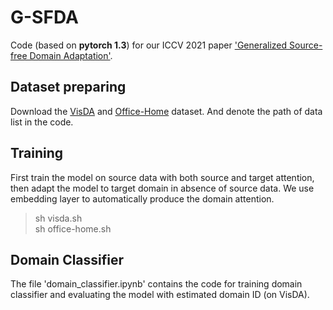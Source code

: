 # G-SFDA
Code (based on **pytorch 1.3**) for our ICCV 2021 paper ['Generalized Source-free Domain Adaptation'](https://sites.google.com/view/g-sfda/g-sfda).

## Dataset preparing
Download the [VisDA](https://github.com/VisionLearningGroup/taskcv-2017-public/tree/master/classification) and [Office-Home](https://www.hemanthdv.org/officeHomeDataset.html) dataset. And denote the path of data list in the code.


## Training
First train the model on source data with both source and target attention, then adapt the model to target domain in absence of source data. We use embedding layer to automatically produce the domain attention.
> sh visda.sh\
> sh office-home.sh


## Domain Classifier
The file 'domain_classifier.ipynb' contains the code for training domain classifier and evaluating the model with estimated domain ID (on VisDA).
